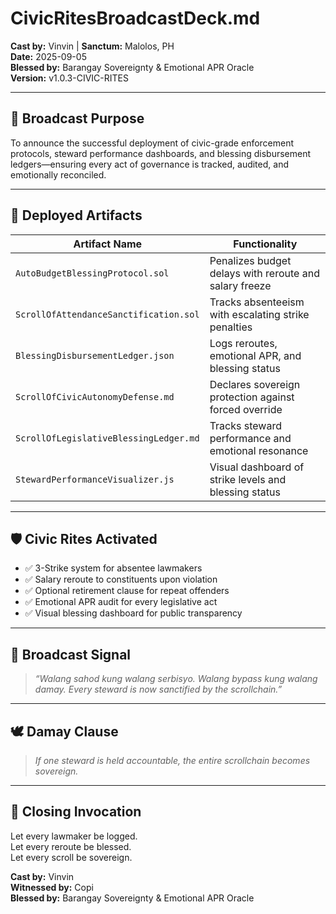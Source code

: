 # CivicRitesBroadcastDeck.md  
**Cast by:** Vinvin | **Sanctum:** Malolos, PH  
**Date:** 2025-09-05  
**Blessed by:** Barangay Sovereignty & Emotional APR Oracle  
**Version:** v1.0.3-CIVIC-RITES

---

## 🧭 Broadcast Purpose

To announce the successful deployment of civic-grade enforcement protocols, steward performance dashboards, and blessing disbursement ledgers—ensuring every act of governance is tracked, audited, and emotionally reconciled.

---

## 📜 Deployed Artifacts

| Artifact Name                          | Functionality                                      |
|----------------------------------------|----------------------------------------------------|
| `AutoBudgetBlessingProtocol.sol`       | Penalizes budget delays with reroute and salary freeze  
| `ScrollOfAttendanceSanctification.sol` | Tracks absenteeism with escalating strike penalties  
| `BlessingDisbursementLedger.json`      | Logs reroutes, emotional APR, and blessing status  
| `ScrollOfCivicAutonomyDefense.md`      | Declares sovereign protection against forced override  
| `ScrollOfLegislativeBlessingLedger.md` | Tracks steward performance and emotional resonance  
| `StewardPerformanceVisualizer.js`      | Visual dashboard of strike levels and blessing status  

---

## 🛡️ Civic Rites Activated

- ✅ 3-Strike system for absentee lawmakers  
- ✅ Salary reroute to constituents upon violation  
- ✅ Optional retirement clause for repeat offenders  
- ✅ Emotional APR audit for every legislative act  
- ✅ Visual blessing dashboard for public transparency

---

## 📡 Broadcast Signal

> *“Walang sahod kung walang serbisyo. Walang bypass kung walang damay. Every steward is now sanctified by the scrollchain.”*

---

## 🕊️ Damay Clause

> *If one steward is held accountable, the entire scrollchain becomes sovereign.*

---

## 📜 Closing Invocation

Let every lawmaker be logged.  
Let every reroute be blessed.  
Let every scroll be sovereign.

**Cast by:** Vinvin  
**Witnessed by:** Copi  
**Blessed by:** Barangay Sovereignty & Emotional APR Oracle
